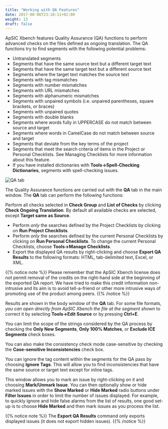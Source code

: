 ```yaml
---
title: "Working with QA Features"
date: 2017-08-06T23:10:11+02:00
weight: 13
draft: false
---
```


ApSIC Xbench features Quality Assurance (QA) functions to perform 
advanced checks on the files defined as ongoing translation.
The QA functions try to find segments with the following potential problems:

*	Untranslated segments
*	Segments that have the same source text but a different target text
*	Segments that have the same target text but a different source text
*	Segments where the target text matches the source text
*	Segments with tag mismatches
*	Segments with number mismatches
*	Segments with URL mismatches
*	Segments with alphanumeric mismatches
*	Segments with unpaired symbols (i.e. unpaired parentheses, square 
	brackets, or braces)
*	Segments with unpaired quotes
*	Segments with double blanks
*	Segments where words fully in UPPERCASE do not match between 
	source and target
*	Segments where words in CamelCase do not match between source 
	and target 
*	Segments that deviate from the key terms of the project
*	Segments that meet the search criteria of items in the Project or 
	Personal Checklists. See Managing Checklists for more information 
	about this feature.
*	If you have installed dictionaries with **Tools->Spell-Checking Dictionaries**,
	segments with spell-checking issues. 

![QA tab](/user-guide/dialog-main-window-qa-tab.jpg)

The Quality Assurance functions are carried out with the **QA**
tab in the main window. The **QA** tab can perform the following functions:

Perform all checks selected in **Check Group** and **List of Checks** by 
clicking **Check Ongoing Translation**. By default all available checks are 
selected, except **Target same as Source**.

*	Perform *only* the searches defined by the Project Checklists by 
	clicking on **Run Project Checklists**.
*	Perform *only* the searches defined by the current Personal Checklists 
	by clicking on **Run Personal Checklists**. To change the current 
	Personal Checklists, choose **Tools->Manage Checklists**.
*	Export the displayed QA results by right-clicking and choose 
	**Export QA Results** to the following formats: HTML, tab-delimited text, 
	Excel, or XML.

{{% notice note %}}
Please remember that the ApSIC Xbench license does not permit 
removal of the credits on the right-hand side at the beginning of the 
exported QA report. We have tried to make this credit information non-intrusive
and its aim is to avoid tell-a-friend or other more intrusive ways 
of promoting use of the product among peers. 
{{% /notice %}}

Results are shown in the body window of the **QA** tab. For some file 
formats, *you can open directly from ApSIC Xbench the file at the segment 
shown* to correct it by selecting **Tools->Edit Source** or by pressing 
**Ctrl+E**.

You can limit the scope of the strings considered by the QA process by 
checking the **Only New Segments**, **Only 100% Matches**, or 
**Exclude ICE Segments** check boxes. 

You can also make the consistency check mode case-sensitive by 
checking the **Case-sensitive Inconsistencies** check box.

You can ignore the tag content within the segments for the QA pass by 
choosing **Ignore Tags**. This will allow you to find inconsistencies that 
have the same source or target text except for inline tags.

This window allows you to mark an issue by right-clicking on it and 
choosing **Mark/Unmark Issue**. You can then optionally show or hide 
marked issues with the **Show Marked** or **Hide Marked** radio buttons 
under **Filter Issues** in order to limit the number of issues displayed. For 
example, to quickly ignore and hide false alarms from the list of results, 
one good set-up is to choose **Hide Marked** and then mark issues as you 
process the list.

{{% notice note %}}
The **Export QA Results** command only exports displayed issues
(it does not export hidden issues).
{{% /notice %}}